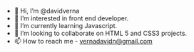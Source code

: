 - 👋 Hi, I’m @davidverna
- 👀 I’m interested in front end developer.
- 🌱 I’m currently learning Javascript.
- 💞️ I’m looking to collaborate on HTML 5 and CSS3 projects.
- 📫 How to reach me - vernadavidn@gmail.com

<!---
davidverna/davidverna is a ✨ special ✨ repository because its `README.md` (this file) appears on your GitHub profile.
You can click the Preview link to take a look at your changes.
--->
